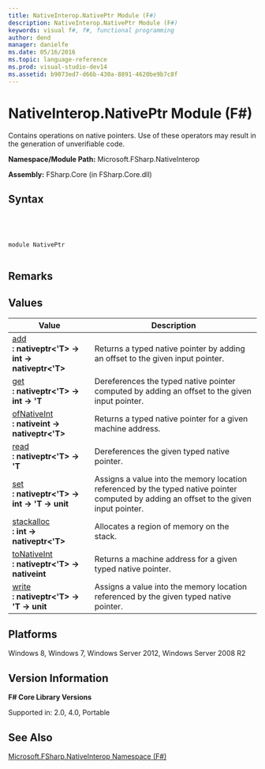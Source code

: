 ```yaml
---
title: NativeInterop.NativePtr Module (F#)
description: NativeInterop.NativePtr Module (F#)
keywords: visual f#, f#, functional programming
author: dend
manager: danielfe
ms.date: 05/16/2016
ms.topic: language-reference
ms.prod: visual-studio-dev14
ms.assetid: b9073ed7-d66b-430a-8891-4620be9b7c8f 
---
```


# NativeInterop.NativePtr Module (F#)

Contains operations on native pointers. Use of these operators may result in the generation of unverifiable code.

**Namespace/Module Path:** Microsoft.FSharp.NativeInterop

**Assembly:** FSharp.Core (in FSharp.Core.dll)


## Syntax



```




module NativePtr


```





## Remarks

## Values


|Value|Description|
|-----|-----------|
|[add](http://msdn.microsoft.com/en-us/library/851d713a-4b8d-42d6-961a-930355b038fe)<br />**: nativeptr&lt;'T&gt; -&gt; int -&gt; nativeptr&lt;'T&gt;**|Returns a typed native pointer by adding an offset to the given input pointer.|
|[get](http://msdn.microsoft.com/en-us/library/eb9ac3e5-eef2-4914-aedf-7c60c7edccf2)<br />**: nativeptr&lt;'T&gt; -&gt; int -&gt; 'T**|Dereferences the typed native pointer computed by adding an offset to the given input pointer.|
|[ofNativeInt](http://msdn.microsoft.com/en-us/library/e813513b-cf42-41e9-ba08-e1a4def9fe8c)<br />**: nativeint -&gt; nativeptr&lt;'T&gt;**|Returns a typed native pointer for a given machine address.|
|[read](http://msdn.microsoft.com/en-us/library/b6c4dacc-45dc-48eb-89f5-2507ded6de01)<br />**: nativeptr&lt;'T&gt; -&gt; 'T**|Dereferences the given typed native pointer.|
|[set](http://msdn.microsoft.com/en-us/library/f232c376-3e92-4557-958d-f6c70aa739e0)<br />**: nativeptr&lt;'T&gt; -&gt; int -&gt; 'T -&gt; unit**|Assigns a value into the memory location referenced by the typed native pointer computed by adding an offset to the given input pointer.|
|[stackalloc](http://msdn.microsoft.com/en-us/library/a2c2855f-e4ff-4d10-b15a-e0fc3fecbb3d)<br />**: int -&gt; nativeptr&lt;'T&gt;**|Allocates a region of memory on the stack.|
|[toNativeInt](http://msdn.microsoft.com/en-us/library/4202403f-6639-483c-8ab6-5455cea041ad)<br />**: nativeptr&lt;'T&gt; -&gt; nativeint**|Returns a machine address for a given typed native pointer.|
|[write](http://msdn.microsoft.com/en-us/library/c65eae26-60a8-4168-92cd-00ae36c9456a)<br />**: nativeptr&lt;'T&gt; -&gt; 'T -&gt; unit**|Assigns a value into the memory location referenced by the given typed native pointer.|

## Platforms
Windows 8, Windows 7, Windows Server 2012, Windows Server 2008 R2


## Version Information
**F# Core Library Versions**

Supported in: 2.0, 4.0, Portable




## See Also
[Microsoft.FSharp.NativeInterop Namespace &#40;F&#35;&#41;](Microsoft.FSharp.NativeInterop-Namespace-%5BFSharp%5D.md)

